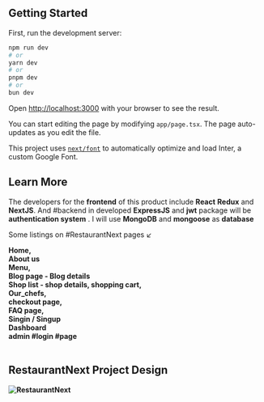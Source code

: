 
## Getting Started

First, run the development server:

```bash
npm run dev
# or
yarn dev
# or
pnpm dev
# or
bun dev
```

Open [http://localhost:3000](http://localhost:3000) with your browser to see the result.

You can start editing the page by modifying `app/page.tsx`. The page auto-updates as you edit the file.

This project uses [`next/font`](https://nextjs.org/docs/basic-features/font-optimization) to automatically optimize and load Inter, a custom Google Font.

## Learn More

The developers for the <b>frontend</b> of this product include <b>React</b> <b>Redux</b> and <b>NextJS</b>. And #backend in developed <b>ExpressJS</b> and <b>jwt</b> package will be <b>authentication system</b> . I will use <b>MongoDB</b> and <b>mongoose</b> as <b>database</b>

Some listings on #RestaurantNext pages ↙️

<b>Home, 
<br>
About us 
<br>
Menu,
<br>
Blog page - Blog details 
<br>
Shop list - shop details, shopping cart,
<br>
Our_chefs,
<br>
checkout page,
<br>
FAQ page,
<br>
Singin / Singup
<br>
Dashboard
<br>
admin #login #page
</br>
</br>


## RestaurantNext Project Design

<img src="src/assets/image/Group254.png" alt="RestaurantNext" />
